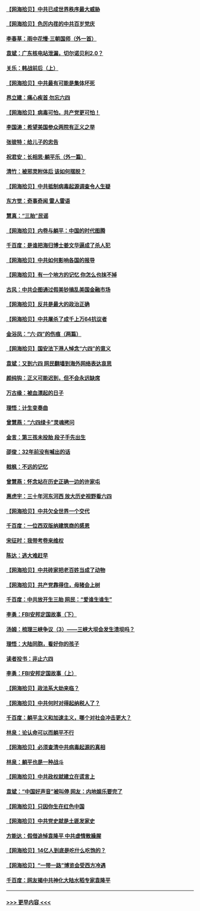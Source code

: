 #### [【网海拾贝】中共已成世界秩序最大威胁](../pages/nsc993/n13028138.md?t=06172102) 
#### [【网海拾贝】色厉内荏的中共百岁党庆](../pages/nsc993/n13025582.md?t=06172102) 
#### [李春草：雨中花慢‧三朝国师（外一首）](../pages/nsc993/n13025567.md?t=06172102) 
#### [袁斌：广东核电站泄漏，切尔诺贝利2.0？](../pages/nsc993/n13025475.md?t=06172102) 
#### [关乐：韩战前后（上）](../pages/nsc993/n13025387.md?t=06172102) 
#### [【网海拾贝】中共最有可能是集体坏死](../pages/nsc993/n13023101.md?t=06172102) 
#### [界立建：痛心疾首 勿忘六四](../pages/nsc993/n13022339.md?t=06172102) 
#### [【网海拾贝】病毒可怕，共产党更可怕！](../pages/nsc993/n13020728.md?t=06172102) 
#### [李国涛：希望美国参众两院有正义之举](../pages/nsc993/n13020674.md?t=06172102) 
#### [张彼特：给儿子的忠告](../pages/nsc993/n13018934.md?t=06172102) 
#### [祝君安：长相思‧躺平乐（外一篇）](../pages/nsc993/n13018923.md?t=06172102) 
#### [清竹：被邪灵附体后 该如何摆脱？](../pages/nsc993/n13018877.md?t=06172102) 
#### [【网海拾贝】中共抵制病毒起源调查令人生疑](../pages/nsc993/n13017785.md?t=06172102) 
#### [东方觉：奇事奇闻 雷人雷语](../pages/nsc993/n13017577.md?t=06172102) 
#### [慧真：“三胎”民谣](../pages/nsc993/n13017394.md?t=06172102) 
#### [【网海拾贝】内卷与躺平：中国的时代图腾](../pages/nsc993/n13016128.md?t=06172102) 
#### [千百度：是谁把海归博士姜文华逼成了杀人犯](../pages/nsc993/n13015218.md?t=06172102) 
#### [【网海拾贝】中共如何影响各国的报导](../pages/nsc993/n13012599.md?t=06172102) 
#### [【网海拾贝】有一个地方的记忆 你怎么也抹不掉](../pages/nsc993/n13009802.md?t=06172102) 
#### [古风：中共企图通过假美钞搞乱美国金融市场](../pages/nsc993/n13009626.md?t=06172102) 
#### [【网海拾贝】反共是最大的政治正确](../pages/nsc993/n13007051.md?t=06172102) 
#### [【网海拾贝】中共屠杀了成千上万64抗议者](../pages/nsc993/n13002713.md?t=06172102) 
#### [金浴凤：“六·四”的伤痕（两篇）](../pages/nsc993/n13001719.md?t=06172102) 
#### [【网海拾贝】国安法下港人悼念“六四”的意义](../pages/nsc993/n13001039.md?t=06172102) 
#### [袁斌：又到六四 网民翻墙到海外网络表达哀思](../pages/nsc993/n13000995.md?t=06172102) 
#### [颜纯钩：正义可能迟到，但不会永远缺席](../pages/nsc993/n13000920.md?t=06172102) 
#### [万古缘：被血漂起的日子](../pages/nsc993/n13000914.md?t=06172102) 
#### [理悟：计生变奏曲](../pages/nsc993/n13000414.md?t=06172102) 
#### [曾慧燕：“六四绿卡”灵魂拷问](../pages/nsc993/n13000277.md?t=06172102) 
#### [金言：第三孩未投胎 段子手先出生](../pages/nsc993/n13000215.md?t=06172102) 
#### [邵俊：32年前没有喊出的话](../pages/nsc993/n13000181.md?t=06172102) 
#### [戟枫：不远的记忆](../pages/nsc993/n13000121.md?t=06172102) 
#### [曾慧燕：怀念站在历史正确一边的许家屯](../pages/nsc993/n13000073.md?t=06172102) 
#### [惠虎宇：三十年河东河西 放大历史视野看六四](../pages/nsc993/n13000018.md?t=06172102) 
#### [【网海拾贝】中共欠全世界一个交代](../pages/nsc993/n12998706.md?t=06172102) 
#### [千百度：一位西双版纳建筑商的感恩](../pages/nsc993/n12998487.md?t=06172102) 
#### [宋征时：我带考卷来维权](../pages/nsc993/n12994088.md?t=06172102) 
#### [陈达：逃大难赶早](../pages/nsc993/n12993569.md?t=06172102) 
#### [【网海拾贝】中共砖家把老百姓当成了动物](../pages/nsc993/n12993483.md?t=06172102) 
#### [【网海拾贝】共产党靠得住，母猪会上树](../pages/nsc993/n12990730.md?t=06172102) 
#### [千百度：中共放开生三胎 网民：“爱谁生谁生”](../pages/nsc993/n12990644.md?t=06172102) 
#### [李勇：FBI安邦定国故事（下）](../pages/nsc993/n12987854.md?t=06172102) 
#### [汤姆：梳理三峡争议（3）——三峡大坝会发生溃坝吗？](../pages/nsc993/n12989806.md?t=06172102) 
#### [理悟：大陆同胞，看好你的孩子](../pages/nsc993/n12989778.md?t=06172102) 
#### [读者投书：非止六四](../pages/nsc993/n12989673.md?t=06172102) 
#### [李勇：FBI安邦定国故事（上）](../pages/nsc993/n12987749.md?t=06172102) 
#### [【网海拾贝】政法系大劫来临？](../pages/nsc993/n12987596.md?t=06172102) 
#### [【网海拾贝】中共何时对得起纳税人了？](../pages/nsc993/n12985578.md?t=06172102) 
#### [千百度：躺平主义和加速主义，哪个对社会冲击更大？](../pages/nsc993/n12985512.md?t=06172102) 
#### [林泉：论认命可以而躺平不行](../pages/nsc993/n12985505.md?t=06172102) 
#### [【网海拾贝】必须查清中共病毒起源的真相](../pages/nsc993/n12984276.md?t=06172102) 
#### [林泉：躺平也是一种战斗](../pages/nsc993/n12984194.md?t=06172102) 
#### [【网海拾贝】中共政权就建立在谎言上](../pages/nsc993/n12981880.md?t=06172102) 
#### [袁斌：“中国好声音”被叫停 网友：内地娱乐要完了](../pages/nsc993/n12981826.md?t=06172102) 
#### [【网海拾贝】只因你生在红色中国](../pages/nsc993/n12979096.md?t=06172102) 
#### [【网海拾贝】中共党史就是土匪发家史](../pages/nsc993/n12976478.md?t=06172102) 
#### [方能达：假借追悼袁隆平 中共虚情散臊腥](../pages/nsc993/n12976396.md?t=06172102) 
#### [【网海拾贝】14亿人到底是吃什么吃饱的？](../pages/nsc993/n12974125.md?t=06172102) 
#### [【网海拾贝】“一带一路”博览会受西方冷遇](../pages/nsc993/n12971787.md?t=06172102) 
#### [千百度：网友揭中共神化大陆水稻专家袁隆平](../pages/nsc993/n12971733.md?t=06172102) 

----
#### [ >>> 更早内容 <<< ](../indexes/nsc993-earlier.md)
